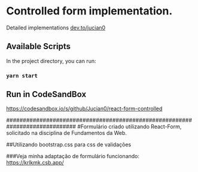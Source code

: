 # Controlled form implementation.
Detailed implementations [dev.to/jucian0](https://dev.to/jucian0/reactjs-building-forms-236m)
## Available Scripts

In the project directory, you can run:

### `yarn start`

## Run in CodeSandBox
https://codesandbox.io/s/github/Jucian0/react-form-controlled

#############################################################################
#Formulário criado utilizando React-Form, solicitado na disciplina de Fundamentos da Web.

##Utilizando bootstrap.css para css de validações

###Veja minha adaptação de formulário funcionando:
https://krlkmk.csb.app/

